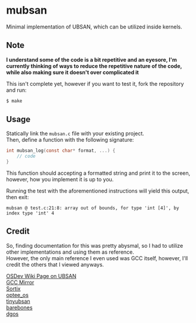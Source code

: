 # mubsan

Minimal implementation of UBSAN, which can be utilized inside kernels.

## Note

**I understand some of the code is a bit repetitive and an eyesore, I'm currently thinking of ways to reduce the repetitive nature of the code, while also making sure it doesn't over complicated it**

This isn't complete yet, however if you want to test it, fork the repository and run:

```bash
$ make
```

## Usage

Statically link the `mubsan.c` file with your existing project.  
Then, define a function with the following signature:

```c
int mubsan_log(const char* format, ...) {
    // code
}
```

This function should accepting a formatted string and print it to the screen, however, how you implement it is up to you.

Running the test with the aforementioned instructions will yield this output, then exit:

```
mubsan @ test.c:21:8: array out of bounds, for type 'int [4]', by index type 'int' 4
```

## Credit

So, finding documentation for this was pretty abysmal, so I had to utilize other implementations and using them as reference.  
However, the only main reference I even used was GCC itself, however, I'll credit the others that I viewed anyways.

[OSDev Wiki Page on UBSAN](https://wiki.osdev.org/Undefined_Behavior_Sanitization)  
[GCC Mirror](https://github.com/gcc-mirror/gcc/blob/master/libsanitizer/ubsan/ubsan_handlers.cpp)  
[Sortix](https://gitlab.com/sortix/sortix/blob/master/libc/ubsan/ubsan.c)  
[optee_os](https://github.com/OP-TEE/optee_os/blob/master/core/kernel/ubsan.c)  
[tinyubsan](https://github.com/Abb1x/tinyubsan/blob/master/src/tinyubsan.c)  
[barebones](https://github.com/fwsGonzo/barebones/blob/abb810ef9437af015d19de4d60dae1ad0d637eec/src/crt/ubsan.c)  
[dgos](https://github.com/doug65536/dgos/blob/3f27fb17727a3e6dd8ba3aca5043e2f41d537bfd/kernel/lib/ubsan.cc)
